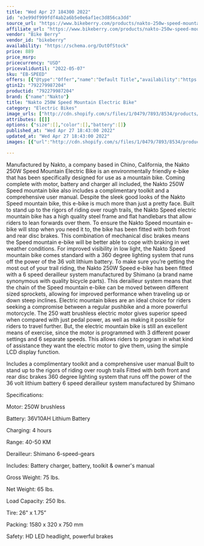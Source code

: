```yaml
---
title: "Wed Apr 27 184300 2022"
id: "e3e99df999fdf4ab2a6b5e0e6af1ec3d856ca3dd"
source_url: "https://www.bikeberry.com/products/nakto-250w-speed-mountain-electric-bike"
affiliate_url: "https://www.bikeberry.com/products/nakto-250w-speed-mountain-electric-bike?rfsn=6482684.8a9816&amp;utm_source=refersion&amp;utm_medium=affiliate&amp;utm_campaign=6482684.8a9816"
vendor: "Bike Berry"
vendor_id: "bikeberry"
availability: "https://schema.org/OutOfStock"
price: 889
price_msrp: 
pricecurrency: "USD"
pricevaliduntil: "2022-05-07"
sku: "EB-SPEED"
offers: [{"@type":"Offer","name":"Default Title","availability":"https://schema.org/OutOfStock","price":889,"priceCurrency":"USD","priceValidUntil":"2022-05-07","sku":"EB-SPEED","url":"/products/nakto-250w-speed-mountain-electric-bike?variant=36864302612646"}]
gtin12: "792279987204"
productid: "792279987204"
brand: {"name":"Nakto"}
title: "Nakto 250W Speed Mountain Electric Bike"
category: "Electric Bikes"
image_urls: ["http://cdn.shopify.com/s/files/1/0479/7893/8534/products/01-nakto-250w-speed-mountain-electric-bike.jpg?v=1612404481"]
attributes: [[]]
options: {"size":[],"color":[],"battery":[]}
published_at: "Wed Apr 27 18:43:00 2022"
updated_at: "Wed Apr 27 18:43:00 2022"
images: [{"url":"http://cdn.shopify.com/s/files/1/0479/7893/8534/products/01-nakto-250w-speed-mountain-electric-bike.jpg?v=1612404481","path":"full/b88ce61554ce95584f747467e1c5a1c4cc7a2b0a.jpg","checksum":"d2a91142280535428b01479c87d84066","status":"downloaded"}]

---
```

Manufactured by Nakto, a company based in Chino, California, the Nakto 250W Speed Mountain Electric Bike is an environmentally friendly e-bike that has been specifically designed for use as a mountain bike. Coming complete with motor, battery and charger all included, the Nakto 250W Speed mountain bike also includes a complimentary toolkit and a comprehensive user manual.
Despite the sleek good looks of the Nakto Speed mountain bike, this e-bike is much more than just a pretty face. Built to stand up to the rigors of riding over rough trails, the Nakto Speed electric mountain bike has a high quality steel frame and flat handlebars that allow riders to lean forwards over them. To ensure the Nakto Speed mountain e-bike will stop when you need it to, the bike has been fitted with both front and rear disc brakes. This combination of mechanical disc brakes means the Speed mountain e-bike will be better able to cope with braking in wet weather conditions. For improved visibility in low light, the Nakto Speed mountain bike comes standard with a 360 degree lighting system that runs off the power of the 36 volt lithium battery.
To make sure you’re getting the most out of your trail riding, the Nakto 250W Speed e-bike has been fitted with a 6 speed derailleur system manufactured by Shimano (a brand name synonymous with quality bicycle parts). This derailleur system means that the chain of the Speed mountain e-bike can be moved between different sized sprockets, allowing for improved performance when traveling up or down steep inclines.
Electric mountain bikes are an ideal choice for riders seeking a compromise between a regular pushbike and a more powerful motorcycle. The 250 watt brushless electric motor gives superior speed when compared with just pedal power, as well as making it possible for riders to travel further. But, the electric mountain bike is still an excellent means of exercise, since the motor is programmed with 3 different power settings and 6 separate speeds. This allows riders to program in what kind of assistance they want the electric motor to give them, using the simple LCD display function.

Includes a complimentary toolkit and a comprehensive user manual
Built to stand up to the rigors of riding over rough trails
Fitted with both front and rear disc brakes
360 degree lighting system that runs off the power of the 36 volt lithium battery
6 speed derailleur system manufactured by Shimano

Specifications:


Motor: 250W brushless

Battery: 36V10AH Lithium Battery

Charging: 4 hours

Range: 40-50 KM

Derailleur: Shimano 6-speed-gears

Includes: Battery charger, battery, toolkit &amp; owner's manual

Gross Weight: 75 lbs.

Net Weight: 65 lbs.

Load Capacity: 250 lbs.

Tire: 26" x 1.75”

Packing: 1580 x 320 x 750 mm

Safety: HD LED headlight, powerful brakes
